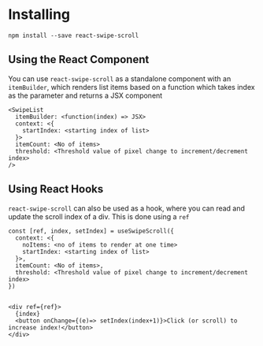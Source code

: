 # Installing

```
npm install --save react-swipe-scroll
```

## Using the React Component

You can use `react-swipe-scroll` as a standalone component with an `itemBuilder`, which renders list items based on a function which takes index as the parameter and returns a JSX component

```
<SwipeList 
  itemBuilder: <function(index) => JSX>
  context: <{
    startIndex: <starting index of list>
  }>
  itemCount: <No of items>
  threshold: <Threshold value of pixel change to increment/decrement index>
/>
```

## Using React Hooks

`react-swipe-scroll` can also be used as a hook, where you can read and update the scroll index of a div. This is done using a `ref`

```
const [ref, index, setIndex] = useSwipeScroll({
  context: <{
    noItems: <no of items to render at one time>
    startIndex: <starting index of list>
  }>,
  itemCount: <No of items>,
  threshold: <Threshold value of pixel change to increment/decrement index>
})


<div ref={ref}>
  {index}
  <button onChange={(e)=> setIndex(index+1)}>Click (or scroll) to increase index!</button>
</div>
```
